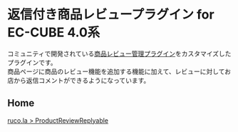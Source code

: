 # 返信付き商品レビュープラグイン for EC-CUBE 4.0系

コミュニティで開発されている[商品レビュー管理プラグイン][productreview-plugin]をカスタマイズしたプラグインです。  
商品ページに商品のレビュー機能を追加する機能に加えて、レビューに対してお店から返信コメントができるようになっています。

## Home
[ruco.la > ProductReviewReplyable][home]

[productreview-plugin]: https://github.com/EC-CUBE/ProductReview-plugin "ProductReview-plugin"
[home]: https://ruco.la/products/productreviewreplyable "返信付き商品レビュー"
